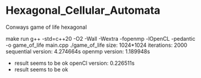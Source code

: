 # Hexagonal_Cellular_Automata
Conways game of life hexagonal

make run
g++ -std=c++20 -O2 -Wall -Wextra -fopenmp -lOpenCL -pedantic -o game_of_life main.cpp ./game_of_life
size: 1024*1024 iterations: 2000
sequential version: 4.274664s
openmp version: 1.189948s
+ result seems to be ok
openCl version: 0.226511s
+ result seems to be ok
 
